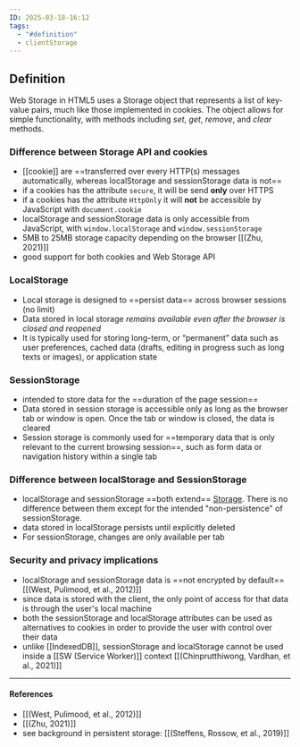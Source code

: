 ```yaml
---
ID: 2025-03-18-16:12
tags:
  - "#definition"
  - clientStorage
---
```

## Definition

Web Storage in HTML5 uses a Storage object that represents a list of key-value pairs, much like those implemented in cookies. The object allows for simple  functionality, with methods including *set*, *get*, *remove*, and *clear* methods.

### Difference between Storage API and cookies

- [[cookie]] are ==transferred over every HTTP(s) messages automatically, whereas localStorage and sessionStorage data is not==
- if a cookies has the attribute `secure`, it will be send **only** over HTTPS
- if a cookies has the attribute `HttpOnly` it will **not** be accessible by JavaScript with `document.cookie`
- localStorage and sessionStorage data is only accessible from JavaScript, with `window.localStorage` and `window.sessionStorage`
- 5MB to 25MB storage capacity depending on the browser [[(Zhu, 2021)]]
- good support for both cookies and Web Storage API

### LocalStorage

- Local storage is designed to ==persist data== across browser sessions (no limit)
- Data stored in local storage *remains available even after the browser is closed and reopened*
- It is typically used for storing long-term, or “permanent” data such as user preferences, cached data (drafts, editing in progress such as long texts or images), or application state

### SessionStorage

- intended to store data for the ==duration of the page session==
- Data stored in session storage is accessible only as long as the browser tab or window is open. Once the tab or window is closed, the data is cleared
- Session storage is commonly used for ==temporary data that is only relevant to the current browsing session==, such as form data or navigation history within a single tab

### Difference between localStorage and SessionStorage

- localStorage and sessionStorage ==both extend== [Storage](https://developer.mozilla.org/en-US/docs/Web/API/Storage). There is no difference between them except for the intended "non-persistence" of sessionStorage.
- data stored in localStorage persists until explicitly deleted
- For sessionStorage, changes are only available per tab

### Security and privacy implications

- localStorage and sessionStorage data is ==not encrypted by default== [[(West, Pulimood, et al., 2012)]]
- since data is stored with the client, the only point of access for that data is through the user's local machine
- both the sessionStorage and localStorage attributes can be used as alternatives to cookies in order to provide the user with control over their data
- unlike [[IndexedDB]], sessionStorage and localStorage cannot be used inside a [[SW (Service Worker)]] context [[(Chinprutthiwong, Vardhan, et al., 2021)]]

---
#### References
- [[(West, Pulimood, et al., 2012)]]
- [[(Zhu, 2021)]]
- see background in persistent storage: [[(Steffens, Rossow, et al., 2019)]]